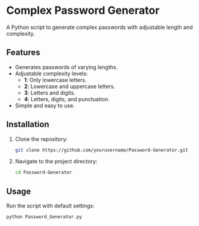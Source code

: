 # Complex Password Generator

A Python script to generate complex passwords with adjustable length and complexity.

## Features

- Generates passwords of varying lengths.
- Adjustable complexity levels:
  - **1**: Only lowercase letters.
  - **2**: Lowercase and uppercase letters.
  - **3**: Letters and digits.
  - **4**: Letters, digits, and punctuation.
- Simple and easy to use.

## Installation

1. Clone the repository:
    ```sh
    git clone https://github.com/yourusername/Password-Generator.git
    ```

2. Navigate to the project directory:
    ```sh
    cd Password-Generator
    ```

## Usage

Run the script with default settings:
```sh
python Password_Generator.py
